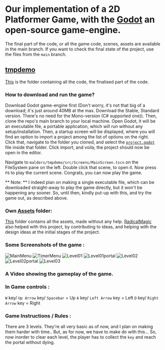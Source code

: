 #	Our implementation of a 2D Platformer Game, with the [Godot](https://godotengine.org) an open-source game-engine.

The final part of the code, or all the game code, scenes, assets are available in the main branch. If you want to check the final state of the project, use the files from the `main` branch.

## [tmpdemo](malders/tmpdemo)
[This](malders/tmpdemo) is the folder containing all the code, the finalised part of the code.

### How to download and run the game?
Download Godot game-engine first (Don't worry, it's not that big of a download; it's just around 40MB at the max. Download the Stable, Standard version. There's no need for the Mono-version (C# supported one)). Then, clone the repo's main branch to your local machine. Open Godot, it will be an executable file, a portable application, which will run without any setup/installation. Then, a startup screen will be displayed, where you will find an option to import a project among the list of options on the right. Click that, navigate to the folder you cloned, and select the [`project.godot`](malders/tmpdemo/project.godot) file inside that folder. Click import, and voila; the project should now be open in the editor.

Navigate to `malders/tmpdemo/src/Screens/MainScreen.tscn` on the FileSystem pane on the left. Double click that scene, to open it. Now press `F6` to play the current scene. Congrats, you can now play the game.

** Note: ** I indeed plan on making a single executable file, which can be downloaded straight-away to play the game directly, but it won't be happening any sooner. So, until then, kindly put-up with this, and try the game out, as described above.

### Own [Assets](malders/tmpdemo/assets/own/) folder:
 [This](malders/tmpdemo/assets/own/) folder contains all the assets, made without any help. [RadicalMagic](https://github.com/RadicalMagic) also helped with this project, by contributing to ideas, and helping with the design ideas at the initial stages of the project.

### Some Screenshots of the game :

![MainMenu]()
![TimerMenu]()
![Level01]()
![Level01portal]()
![Level02]()
![Level02portal]()
![Level03]()

### A Video showing the gameplay of the game.



### In Game controls :
`W` key/ `Up Arrow` key/ `Spacebar` = Up
`A` key/ `Left Arrow` key = Left
`D` key/ `Right Arrow` key = Right

### Game Instructions / Rules :
There are 3 levels. They're all very basic as of now, and I plan on making them harder with time.. But, as for now, we have to make do with this...
So, now inorder to clear each level, the player has to collect the `key` and reach the portal without dying.
